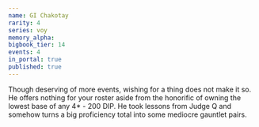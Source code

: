 ```yaml
---
name: GI Chakotay
rarity: 4
series: voy
memory_alpha:
bigbook_tier: 14
events: 4
in_portal: true
published: true
---
```


Though deserving of more events, wishing for a thing does not make it so. He offers nothing for your roster aside from the honorific of owning the lowest base of any 4* - 200 DIP. He took lessons from Judge Q and somehow turns a big proficiency total into some mediocre gauntlet pairs.
